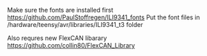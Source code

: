 Make sure the fonts are installed first
https://github.com/PaulStoffregen/ILI9341_fonts
Put the font files in /hardware/teensy/avr/libraries/ILI9341_t3 folder

Also requres new FlexCAN libarary
https://github.com/collin80/FlexCAN_Library
 
